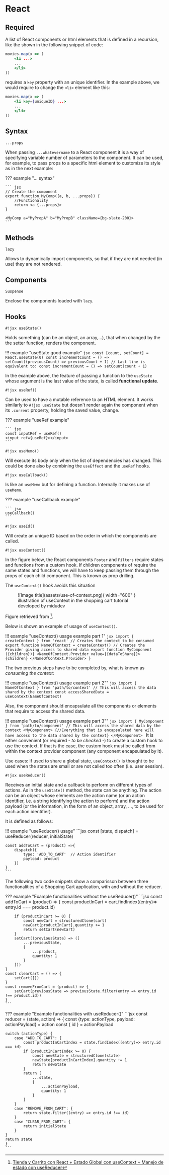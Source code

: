 # React
## Required
A list of React components or html elements that is defined in a recursion, like the shown in the following snippet of code:

```jsx title="Wrong listing of React elements/components"
movies.map(x => (
    <li ...>
    ...
    </li>
))
```

requires a `key` property with an unique identifier. In the example above, we would require to change the `<li>` element like this:

```jsx title="Correct listing of React elements/components"
movies.map(x => (
    <li key={uniqueID} ...>
    ...
    </li>
))
```

## Syntax

`...props`

When passing `...whatevername` to a React component it is a way of specifying variable number of parameters to the component. It can be used, for example, to pass props to a specific html element to customize its style as in the next example:

??? example "... syntax"

    ``` jsx
    // Create the component
    export function MyComp({a, b, ...props}) {
        //Functionality
        return <a {...props}>
    }
    
    <MyComp a="MyPropA" b="MyPropB" className={bg-slate-200}>
    ```

## Methods

`lazy`

Allows to dynamically import components, so that if they are not needed (in use) they are not rendered.

## Components

`Suspense`

Enclose the components loaded with `lazy`.

## Hooks
`#!jsx useState()`

Holds something (can be an object, an array,...), that when changed by the the setter function, renders the component.

!!! example "useState good example"
    ```jsx
    const [count, setCount] = React.useState(0)
    const incrementCount = () => setCount((previousCount) => previousCount + 1)
    // Last line is equivalent to:
    const incrementCount = () => setCount(count + 1)
    ```

In the example above, the feature of passing a function to the `useState` whose argument is the last value of the state, is called **functional update**.

`#!jsx useRef()` 

Can be used to have a mutable reference to an HTML element. It works similarly to `#!jsx useState` but doesn't render again the component when its `.current` property, holding the saved value, change.

??? example "useRef example"

    ``` jsx
    const inputRef = useRef()
    <input ref={useRef}></input>
    ```

`#!jsx useMemo()`

Will execute its body only when the list of dependencies has changed. This could be done also by combining the `useEffect` and the `useRef` hooks.

`#!jsx useCallback()` 

Is like an `useMemo` but for defining a function. Internally it makes use of `useMemo`.

??? example "useCallback example"

    ``` jsx
    useCallback()
    ```

`#!jsx useId()`

Will create an unique ID based on the order in which the components are called.

`#!jsx useContext()`

In the figure below, the React components `Footer` and `Filters` require states and functions from a custom hook. If children components of require the same states and functions, we will have to keep passing them through the props of each child component. This is known as prop drilling. 

The `useContext()` hook avoids this situation

<figure markdown="span">
  ![Image title](assets/use-of-context.png){ width="600" }
  <figcaption>illustration of useContext in the shopping cart tutorial developed by midudev</figcaption>
</figure>

Figure retrieved from [^7].

Below is shown an example of usage of `useContext()`. 

!!! example "useContext() usage example part 1"
    ```jsx
    import { createContext } from 'react'
    // Creates the context to be consumed
    export function NameOfContext = createContext()
    // Creates the Provider giving access to shared data
    export function MyComponent ({children}){
        <NameOfContext.Provider value={{dataToShare}}>
        {children}
        </NameOfContext.Provider>
    }
    ```

The two previous steps have to be completed by, what is known as *consuming the context*:

!!! example "useContext() usage example part 2""
    ```jsx
    import { NameOfContext } from 'path/to/context'
    // This will access the data shared by the context
    const accessSharedData = useContext(NameOfContext)
    ```

Also, the component should encapsulate all the components or elements that require to access the shared data.

!!! example "useContext() usage example part 3""
    ```jsx
    import { MyComponent } from 'path/to/component'
    // This will access the shared data by the context
    <MyComponent>
        {//Everything that is encapsulated here will have access to the data shared by the context}
    </MyComponent>
    ```
It is either convenient (or required - *to be checked* -) to create a custom hook to use the context. If that is the case, the custom hook must be called from within the context provider component (any component encapsulated by it).

Use cases:
If used to share a global state, `useContext()` is thought to be used when the states are small or are not called too often (i.e. user session).

[^7]: [Tienda y Carrito con React + Estado Global con useContext + Manejo de estado con useReducer](https://www.youtube.com/watch?v=B9tDYAZZxcE&t=2628s)

`#!jsx useReducer()`

Receives an initial state and a callback to perform on different types of actions. As in the ``useState()`` method, the state can be anything. The action can be an object whose elements are the action name (or an action identifier, i.e. a string identifying the action to perform) and the action payload (or the information, in the form of an object, array, ..., to be used for each action identifier).

It is defined as follows:

!!! example "useReducer() usage"
    ```jsx
    const [state, dispatch] = useReducer(reducer, initialState)

    const addToCart = (product) =>{
        dispatch({
            type: 'ADD_TO_CART'  // Action identifier
            payload: product
        })
    }
    ```


The following two code snippets show a comparisson between three functionalities of a Shopping Cart application, with and without the reducer.

??? example "Example functionalities without the useReducer()"
    ```jsx
    const addToCart = (product) => {
        const productInCart = cart.findIndex((entry)=> entry.id === product.id)

        if (productInCart >= 0) {
            const newCart = structuredClone(cart)
            newCart[productInCart].quantity += 1
            return setCart(newCart)
        }
        setCart((previousState) => ([
            ...previousState,
            {
                ...product,
                quantity: 1
            }
        ]))
    }
    const clearCart = () => {
        setCart([])
    }
    const removeFromCart = (product) => {
        setCart(previousState => previousState.filter(entry => entry.id !== product.id))
    }
    ```

??? example "Example functionalities with useReducer()"
    ```jsx
    const reducer = (state, action) => {
    const {type: actionType, payload: actionPayload} = action
    const { id } = actionPayload

    switch (actionType) {
        case "ADD_TO_CART": {        
            const productInCartIndex = state.findIndex((entry)=> entry.id === id)
            if (productInCartIndex >= 0) {
                const newState = structuredClone(state)
                newState[productInCartIndex].quantity += 1
                return newState
            }
            return [
                ...state,
                {
                    ...actionPayload,
                    quantity: 1
                }
            ]
        }
        case "REMOVE_FROM_CART": {
            return state.filter((entry) => entry.id !== id)
        }
        case "CLEAR_FROM_CART": {
            return initialState
        }            
    }
    return state
    }
    ```
